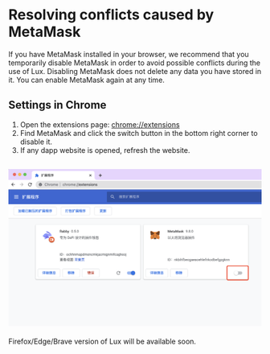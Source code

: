 # Resolving conflicts caused by MetaMask

If you have MetaMask installed in your browser, we recommend that you temporarily disable MetaMask in order to avoid possible conflicts during the use of Lux.
Disabling MetaMask does not delete any data you have stored in it. You can enable MetaMask again at any time.

## Settings in Chrome

1. Open the extensions page: [chrome://extensions](chrome://extensions)
2. Find MetaMask and click the switch button in the bottom right corner to disable it.
3. If any dapp website is opened, refresh the website.

![Guide](./metamask-conflicts.png)
---

Firefox/Edge/Brave version of Lux will be available soon.